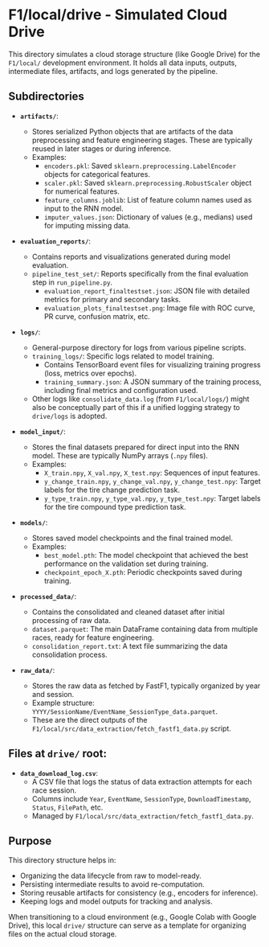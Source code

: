 # F1/local/drive - Simulated Cloud Drive

This directory simulates a cloud storage structure (like Google Drive) for the `F1/local/` development environment. It holds all data inputs, outputs, intermediate files, artifacts, and logs generated by the pipeline.

## Subdirectories

-   **`artifacts/`**:
    -   Stores serialized Python objects that are artifacts of the data preprocessing and feature engineering stages. These are typically reused in later stages or during inference.
    -   Examples:
        -   `encoders.pkl`: Saved `sklearn.preprocessing.LabelEncoder` objects for categorical features.
        -   `scaler.pkl`: Saved `sklearn.preprocessing.RobustScaler` object for numerical features.
        -   `feature_columns.joblib`: List of feature column names used as input to the RNN model.
        -   `imputer_values.json`: Dictionary of values (e.g., medians) used for imputing missing data.

-   **`evaluation_reports/`**:
    -   Contains reports and visualizations generated during model evaluation.
    -   `pipeline_test_set/`: Reports specifically from the final evaluation step in `run_pipeline.py`.
        -   `evaluation_report_finaltestset.json`: JSON file with detailed metrics for primary and secondary tasks.
        -   `evaluation_plots_finaltestset.png`: Image file with ROC curve, PR curve, confusion matrix, etc.

-   **`logs/`**:
    -   General-purpose directory for logs from various pipeline scripts.
    -   `training_logs/`: Specific logs related to model training.
        -   Contains TensorBoard event files for visualizing training progress (loss, metrics over epochs).
        -   `training_summary.json`: A JSON summary of the training process, including final metrics and configuration used.
    -   Other logs like `consolidate_data.log` (from `F1/local/logs/`) might also be conceptually part of this if a unified logging strategy to `drive/logs` is adopted.

-   **`model_input/`**:
    -   Stores the final datasets prepared for direct input into the RNN model. These are typically NumPy arrays (`.npy` files).
    -   Examples:
        -   `X_train.npy`, `X_val.npy`, `X_test.npy`: Sequences of input features.
        -   `y_change_train.npy`, `y_change_val.npy`, `y_change_test.npy`: Target labels for the tire change prediction task.
        -   `y_type_train.npy`, `y_type_val.npy`, `y_type_test.npy`: Target labels for the tire compound type prediction task.

-   **`models/`**:
    -   Stores saved model checkpoints and the final trained model.
    -   Examples:
        -   `best_model.pth`: The model checkpoint that achieved the best performance on the validation set during training.
        -   `checkpoint_epoch_X.pth`: Periodic checkpoints saved during training.

-   **`processed_data/`**:
    -   Contains the consolidated and cleaned dataset after initial processing of raw data.
    -   `dataset.parquet`: The main DataFrame containing data from multiple races, ready for feature engineering.
    -   `consolidation_report.txt`: A text file summarizing the data consolidation process.

-   **`raw_data/`**:
    -   Stores the raw data as fetched by FastF1, typically organized by year and session.
    -   Example structure: `YYYY/SessionName/EventName_SessionType_data.parquet`.
    -   These are the direct outputs of the `F1/local/src/data_extraction/fetch_fastf1_data.py` script.

## Files at `drive/` root:

-   **`data_download_log.csv`**:
    -   A CSV file that logs the status of data extraction attempts for each race session.
    -   Columns include `Year`, `EventName`, `SessionType`, `DownloadTimestamp`, `Status`, `FilePath`, etc.
    -   Managed by `F1/local/src/data_extraction/fetch_fastf1_data.py`.

## Purpose

This directory structure helps in:
-   Organizing the data lifecycle from raw to model-ready.
-   Persisting intermediate results to avoid re-computation.
-   Storing reusable artifacts for consistency (e.g., encoders for inference).
-   Keeping logs and model outputs for tracking and analysis.

When transitioning to a cloud environment (e.g., Google Colab with Google Drive), this local `drive/` structure can serve as a template for organizing files on the actual cloud storage.
